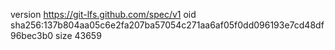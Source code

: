 version https://git-lfs.github.com/spec/v1
oid sha256:137b804aa05c6e2fa207ba57054c271aa6af05f0dd096193e7cd48df96bec3b0
size 43659
